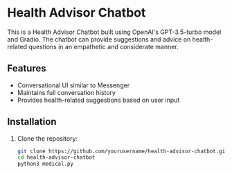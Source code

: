 # Health Advisor Chatbot

This is a Health Advisor Chatbot built using OpenAI's GPT-3.5-turbo model and Gradio. The chatbot can provide suggestions and advice on health-related questions in an empathetic and considerate manner.

## Features

- Conversational UI similar to  Messenger
- Maintains full conversation history
- Provides health-related suggestions based on user input

## Installation

1. Clone the repository:

   ```bash
   git clone https://github.com/yourusername/health-advisor-chatbot.git
   cd health-advisor-chatbot
   python3 medical.py
